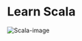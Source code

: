 # Learn Scala 
![Scala-image](https://upload.wikimedia.org/wikipedia/commons/thumb/3/39/Scala-full-color.svg/1200px-Scala-full-color.svg.png)
